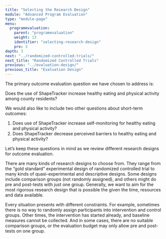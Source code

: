 ```yaml
---
title: "Selecting the Research Design"
module: "Advanced Program Evaluation"
type: "module-page"
menu:
  programevaluation:
    parent: "programevaluation"
    weight: 13
    identifier: "selecting-research-design"
    pre: 3
depth: 3
next: "../randomized-controlled-trials/"
next_title: "Randomized Controlled Trials"
previous: "../evaluation-design/"
previous_title: "Evaluation Design"
---
```

<div class="programevaluation"><div class="pageblock clearfix"><div class="modalpageNav"></div>
</div><div class="pageblock"><p>The primary outcome evaluation question we have chosen to address is:</p>
</div><div class="pageblock well">
<div class="pullquote"><p>Does the use of ShapeTracker increase healthy eating and physical activity among county residents?</p></div>
</div><div class="pageblock"><p>We would also like to include two other questions about short-term outcomes:</p>
</div><div class="pageblock well">
<div class="pullquote"><p><ol>
    <li>Does use of ShapeTracker increase self-monitoring for healthy eating and physical activity?</li>
    <li>Does ShapeTracker decrease perceived barriers to healthy eating and physical activity?</li>
  </ol></p></div>
</div><div class="pageblock"><p>Let’s keep these questions in mind as we review different research designs for outcome evaluation.</p>
<p>There are many kinds of research designs to choose from. They range from the “gold standard” experimental design of randomized controlled trial to many kinds of quasi-experimental and descriptive designs. Some designs include comparison groups (not randomly assigned), and others might do pre and post-tests with just one group. Generally, we want to aim for the most rigorous research design that is possible the given the time, resources and data available. </p>
<p>Every situation presents with different constraints. For example, sometimes there is no way to randomly assign participants into intervention and control groups. Other times, the intervention has started already, and baseline measures cannot be collected. And in some cases, there are no suitable comparison groups, or the evaluation budget may only allow pre and post-tests on one group.</p>
</div></div>